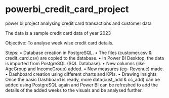 # powerbi_credit_card_project
power bi project analysing credit card transactions and customer data

The data is a sample credit card data of year 2023

Objective: To analyse week wise credit card details.

Steps:
    • Database creation in PostgreSQL.
    • The files (customer.csv & credit_card.csv) are copied to the database.
    • In Power BI Desktop, the data is imported from PostgreSQL (SQL Database).
    • New columns (like AgeGroup and IncomeGroup) added.
    • New measures (eg- Revenue) made.
    • Dashboard creation using different charts and KPIs.
    • Drawing insights
Once the basic Dashboard is ready, more data(cust_add & cc_add) can be added using PostgreSQL again and Power BI can be refreshed to add the details of the added weeks to the visuals and be analysed further.
